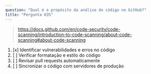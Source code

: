 ```yaml
---
question: "Qual é o propósito da análise de código no GitHub?"
title: "Pergunta 035"
---
```


> https://docs.github.com/en/code-security/code-scanning/introduction-to-code-scanning/about-code-scanning#about-code-scanning
1. [x] Identificar vulnerabilidades e erros no código  
1. [ ] Verificar formatação e estilo do código  
1. [ ] Revisar pull requests automaticamente  
1. [ ] Sincronizar o código com servidores de produção  
